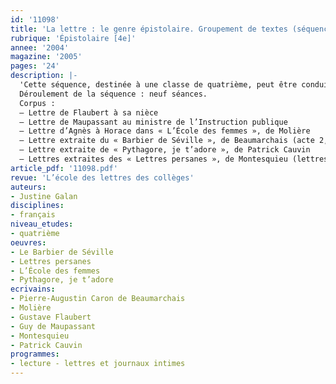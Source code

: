 ```yaml
---
id: '11098'
title: 'La lettre : le genre épistolaire. Groupement de textes (séquence)'
rubrique: 'Épistolaire [4e]'
annee: '2004'
magazine: '2005'
pages: '24'
description: |-
  'Cette séquence, destinée à une classe de quatrième, peut être conduite au deuxième trimestre. Elle suit une démarche à la fois descriptive et thématique : après avoir énoncé les codes de la lettre à l’aide d’exemples tirés de la vie quotidienne, on aborde les rôles de la lettre fictive dans différents genres littéraires (théâtre, roman et roman épistolaire). Le thème de cette séquence permet l’étude d’un genre littéraire particulier et nouveau pour les élèves : le roman épistolaire. En outre, une introduction à la satire et à la critique sociale du XVIIIe siècle est rendue possible par l’explication d’extraits des « Lettres persanes » de Montesquieu en fin de séquence.
  Déroulement de la séquence : neuf séances.
  Corpus :
  – Lettre de Flaubert à sa nièce
  – Lettre de Maupassant au ministre de l’Instruction publique
  – Lettre d’Agnès à Horace dans « L’École des femmes », de Molière
  – Lettre extraite du « Barbier de Séville », de Beaumarchais (acte 2, scène 14)
  – Lettre extraite de « Pythagore, je t’adore », de Patrick Cauvin
  – Lettres extraites des « Lettres persanes », de Montesquieu (lettres 99 et 52)'
article_pdf: '11098.pdf'
revue: 'L’école des lettres des collèges'
auteurs:
- Justine Galan
disciplines:
- français
niveau_etudes:
- quatrième
oeuvres:
- Le Barbier de Séville
- Lettres persanes
- L’École des femmes
- Pythagore, je t’adore
ecrivains:
- Pierre-Augustin Caron de Beaumarchais
- Molière
- Gustave Flaubert
- Guy de Maupassant
- Montesquieu
- Patrick Cauvin
programmes:
- lecture - lettres et journaux intimes
---
```

